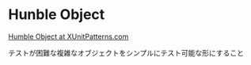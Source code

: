 # Hunble Object
[Humble Object at XUnitPatterns.com](http://xunitpatterns.com/Humble%20Object.html)

テストが困難な複雑なオブジェクトをシンプルにテスト可能な形にすること
